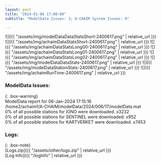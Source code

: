 ```yaml
---
layout: post
title: "2024-01-06 17:00:00"
subtitle: "ModelData Issues: 3; A-CHAIM System Issues: 0"

---
```


![]({{ "/assets/img/modelDataDataStatsShort-2400617.png" | relative_url }})
![]({{ "/assets/img/achaimDataStatsShort-2400617.png" | relative_url }})
![]({{ "/assets/img/achaimDataStatsLong00-2400617.png" | relative_url }})
![]({{ "/assets/img/achaimDataStatsLong01-2400617.png" | relative_url }})
![]({{ "/assets/img/achaimDataStatsLong02-2400617.png" | relative_url }})
![]({{ "/assets/img/modelDataDataStats-2400617.png" | relative_url }})
![]({{ "/assets/img/modelDataStationStats-2400617.png" | relative_url }})
![]({{ "/assets/img/achaimRunTime-2400617.png" | relative_url }})


### ModelData Issues:  
  
{: .box-warning}  
 ModelData report for 06-Jan-2024 17:15:16   
 /home2/achaim1/A-CHAIM/modelData/2024/006/17/modelData.mat   
 0% of all possible stations for IONO were downloaded. x3232   
 0% of all possible stations for SENTINEL were downloaded. x952   
 0% of all possible stations for KARTVERKET were downloaded. x7453   
  


### Logs:  
  
{: .box-note}  
[Logs.zip]({{ "/assets/other/logs.zip" | relative_url }})  
[Log Info]({{ "/logInfo" | relative_url }})  
